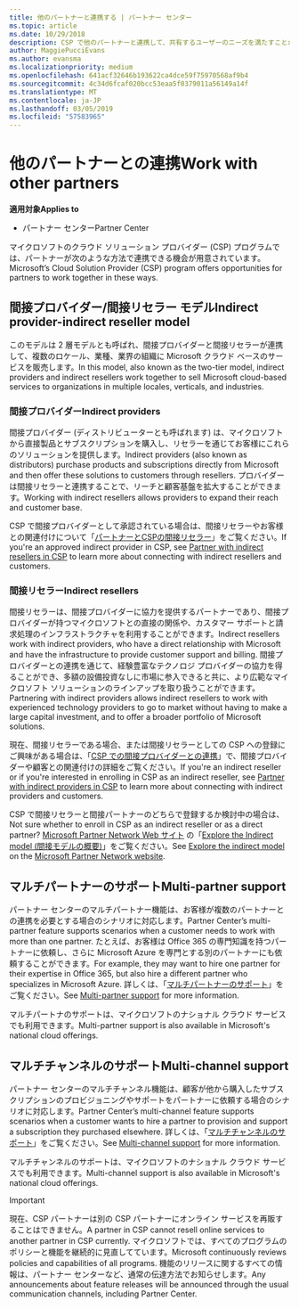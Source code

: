 ```yaml
---
title: 他のパートナーと連携する | パートナー センター
ms.topic: article
ms.date: 10/29/2018
description: CSP で他のパートナーと連携して、共有するユーザーのニーズを満たすことができます。
author: MaggiePucciEvans
ms.author: evansma
ms.localizationpriority: medium
ms.openlocfilehash: 641acf32646b193622ca4dce59f75970568af9b4
ms.sourcegitcommit: 4c34d6fcaf020bcc53eaa5f0379011a56149a14f
ms.translationtype: MT
ms.contentlocale: ja-JP
ms.lasthandoff: 03/05/2019
ms.locfileid: "57583965"
---
```

# <a name="work-with-other-partners"></a><span data-ttu-id="5b3d7-103">他のパートナーとの連携</span><span class="sxs-lookup"><span data-stu-id="5b3d7-103">Work with other partners</span></span>

<span data-ttu-id="5b3d7-104">**適用対象**</span><span class="sxs-lookup"><span data-stu-id="5b3d7-104">**Applies to**</span></span>

-  <span data-ttu-id="5b3d7-105">パートナー センター</span><span class="sxs-lookup"><span data-stu-id="5b3d7-105">Partner Center</span></span>

<span data-ttu-id="5b3d7-106">マイクロソフトのクラウド ソリューション プロバイダー (CSP) プログラムでは、パートナーが次のような方法で連携できる機会が用意されています。</span><span class="sxs-lookup"><span data-stu-id="5b3d7-106">Microsoft’s Cloud Solution Provider (CSP) program offers opportunities for partners to work together in these ways.</span></span>

## <a name="indirect-provider-indirect-reseller-model"></a><span data-ttu-id="5b3d7-107">間接プロバイダー/間接リセラー モデル</span><span class="sxs-lookup"><span data-stu-id="5b3d7-107">Indirect provider-indirect reseller model</span></span>

<span data-ttu-id="5b3d7-108">このモデルは 2 層モデルとも呼ばれ、間接プロバイダーと間接リセラーが連携して、複数のロケール、業種、業界の組織に Microsoft クラウド ベースのサービスを販売します。</span><span class="sxs-lookup"><span data-stu-id="5b3d7-108">In this model, also known as the two-tier model, indirect providers and indirect resellers work together to sell Microsoft cloud-based services to organizations in multiple locales, verticals, and industries.</span></span> 

### <a name="indirect-providers"></a><span data-ttu-id="5b3d7-109">間接プロバイダー</span><span class="sxs-lookup"><span data-stu-id="5b3d7-109">Indirect providers</span></span> 

<span data-ttu-id="5b3d7-110">間接プロバイダー (ディストリビューターとも呼ばれます) は、マイクロソフトから直接製品とサブスクリプションを購入し、リセラーを通じてお客様にこれらのソリューションを提供します。</span><span class="sxs-lookup"><span data-stu-id="5b3d7-110">Indirect providers (also known as distributors) purchase products and subscriptions directly from Microsoft and then offer these solutions to customers through resellers.</span></span> <span data-ttu-id="5b3d7-111">プロバイダーは間接リセラーと連携することで、リーチと顧客基盤を拡大することができます。</span><span class="sxs-lookup"><span data-stu-id="5b3d7-111">Working with indirect resellers allows providers to expand their reach and customer base.</span></span> 

<span data-ttu-id="5b3d7-112">CSP で間接プロバイダーとして承認されている場合は、間接リセラーやお客様との関連付けについて「[パートナーとCSPの間接リセラー](indirect-provider-tasks-in-partner-center.md)」をご覧ください。</span><span class="sxs-lookup"><span data-stu-id="5b3d7-112">If you're an approved indirect provider in CSP, see [Partner with indirect resellers in CSP](indirect-provider-tasks-in-partner-center.md) to learn more about connecting with indirect resellers and customers.</span></span> 

### <a name="indirect-resellers"></a><span data-ttu-id="5b3d7-113">間接リセラー</span><span class="sxs-lookup"><span data-stu-id="5b3d7-113">Indirect resellers</span></span> 

<span data-ttu-id="5b3d7-114">間接リセラーは、間接プロバイダーに協力を提供するパートナーであり、間接プロバイダーが持つマイクロソフトとの直接の関係や、カスタマー サポートと請求処理のインフラストラクチャを利用することができます。</span><span class="sxs-lookup"><span data-stu-id="5b3d7-114">Indirect resellers work with indirect providers, who have a direct relationship with Microsoft and have the infrastructure to provide customer support and billing.</span></span> <span data-ttu-id="5b3d7-115">間接プロバイダーとの連携を通じて、経験豊富なテクノロジ プロバイダーの協力を得ることができ、多額の設備投資なしに市場に参入できると共に、より広範なマイクロソフト ソリューションのラインアップを取り扱うことができます。</span><span class="sxs-lookup"><span data-stu-id="5b3d7-115">Partnering with indirect providers allows indirect resellers to work with experienced technology providers to go to market without having to make a large capital investment, and to offer a broader portfolio of Microsoft solutions.</span></span> 

<span data-ttu-id="5b3d7-116">現在、間接リセラーである場合、または間接リセラーとしての CSP への登録にご興味がある場合は、「[CSP での間接プロバイダーとの連携](indirect-reseller-tasks-in-partner-center.md)」で、間接プロバイダーや顧客との関連付けの詳細をご覧ください。</span><span class="sxs-lookup"><span data-stu-id="5b3d7-116">If you're an indirect reseller or if you're interested in enrolling in CSP as an indirect reseller, see [Partner with indirect providers in CSP](indirect-reseller-tasks-in-partner-center.md) to learn more about connecting with indirect providers and customers.</span></span>

<span data-ttu-id="5b3d7-117">CSP で間接リセラーと間接パートナーのどちらで登録するか検討中の場合は、</span><span class="sxs-lookup"><span data-stu-id="5b3d7-117">Not sure whether to enroll in CSP as an indirect reseller or as a direct partner?</span></span> <span data-ttu-id="5b3d7-118">[Microsoft Partner Network Web サイト](https://partner.microsoft.com) の「[Explore the Indirect model (間接モデルの概要)](https://partner.microsoft.com/cloud-solution-provider/indirect)」をご覧ください。</span><span class="sxs-lookup"><span data-stu-id="5b3d7-118">See [Explore the indirect model](https://partner.microsoft.com/cloud-solution-provider/indirect) on the [Microsoft Partner Network website](https://partner.microsoft.com).</span></span>   

## <a name="multi-partner-support"></a><span data-ttu-id="5b3d7-119">マルチパートナーのサポート</span><span class="sxs-lookup"><span data-stu-id="5b3d7-119">Multi-partner support</span></span>

<span data-ttu-id="5b3d7-120">パートナー センターのマルチパートナー機能は、お客様が複数のパートナーとの連携を必要とする場合のシナリオに対応します。</span><span class="sxs-lookup"><span data-stu-id="5b3d7-120">Partner Center’s multi-partner feature supports scenarios when a customer needs to work with more than one partner.</span></span> <span data-ttu-id="5b3d7-121">たとえば、お客様は Office 365 の専門知識を持つパートナーに依頼し、さらに Microsoft Azure を専門とする別のパートナーにも依頼することができます。</span><span class="sxs-lookup"><span data-stu-id="5b3d7-121">For example, they may want to hire one partner for their expertise in Office 365, but also hire a different partner who specializes in Microsoft Azure.</span></span> <span data-ttu-id="5b3d7-122">詳しくは、「[マルチパートナーのサポート](multipartner.md)」をご覧ください。</span><span class="sxs-lookup"><span data-stu-id="5b3d7-122">See [Multi-partner support](multipartner.md) for more information.</span></span>

<span data-ttu-id="5b3d7-123">マルチパートナのサポートは、マイクロソフトのナショナル クラウド サービスでも利用できます。</span><span class="sxs-lookup"><span data-stu-id="5b3d7-123">Multi-partner support is also available in Microsoft's national cloud offerings.</span></span> 

## <a name="multi-channel-support"></a><span data-ttu-id="5b3d7-124">マルチチャンネルのサポート</span><span class="sxs-lookup"><span data-stu-id="5b3d7-124">Multi-channel support</span></span>

<span data-ttu-id="5b3d7-125">パートナー センターのマルチチャンネル機能は、顧客が他から購入したサブスクリプションのプロビジョニングやサポートをパートナーに依頼する場合のシナリオに対応します。</span><span class="sxs-lookup"><span data-stu-id="5b3d7-125">Partner Center’s multi-channel feature supports scenarios when a customer wants to hire a partner to provision and support a subscription they purchased elsewhere.</span></span> <span data-ttu-id="5b3d7-126">詳しくは、「[マルチチャンネルのサポート](multichannel.md)」をご覧ください。</span><span class="sxs-lookup"><span data-stu-id="5b3d7-126">See [Multi-channel support](multichannel.md) for more information.</span></span>

<span data-ttu-id="5b3d7-127">マルチチャンネルのサポートは、マイクロソフトのナショナル クラウド サービスでも利用できます。</span><span class="sxs-lookup"><span data-stu-id="5b3d7-127">Multi-channel support is also available in Microsoft's national cloud offerings.</span></span>

> [!IMPORTANT]  
> <span data-ttu-id="5b3d7-128">現在、CSP パートナーは別の CSP パートナーにオンライン サービスを再販することはできません。</span><span class="sxs-lookup"><span data-stu-id="5b3d7-128">A partner in CSP cannot resell online services to another partner in CSP currently.</span></span> <span data-ttu-id="5b3d7-129">マイクロソフトでは、すべてのプログラムのポリシーと機能を継続的に見直してています。</span><span class="sxs-lookup"><span data-stu-id="5b3d7-129">Microsoft continuously reviews policies and capabilities of all programs.</span></span> <span data-ttu-id="5b3d7-130">機能のリリースに関するすべての情報は、パートナー センターなど、通常の伝達方法でお知らせします。</span><span class="sxs-lookup"><span data-stu-id="5b3d7-130">Any announcements about feature releases will be announced through the usual communication channels, including Partner Center.</span></span> 

